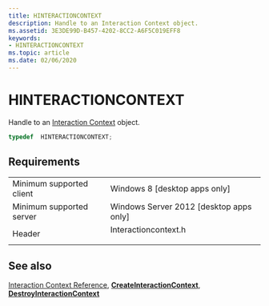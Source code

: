 ```yaml
---
title: HINTERACTIONCONTEXT
description: Handle to an Interaction Context object.
ms.assetid: 3E3DE99D-B457-4202-8CC2-A6F5C019EFF8
keywords:
- HINTERACTIONCONTEXT
ms.topic: article
ms.date: 02/06/2020
---
```


# HINTERACTIONCONTEXT

Handle to an [Interaction Context](interaction-context-portal.md) object.

```C++
typedef  HINTERACTIONCONTEXT;
```

## Requirements

|                                     |                                                                                                 |
|-------------------------------------|-------------------------------------------------------------------------------------------------|
| Minimum supported client<br/> | Windows 8 \[desktop apps only\]<br/>                                                      |
| Minimum supported server<br/> | Windows Server 2012 \[desktop apps only\]<br/>                                            |
| Header<br/>                   | <dl> <dt>Interactioncontext.h</dt> </dl> |

## See also

[Interaction Context Reference](interaction-context-reference.md), [**CreateInteractionContext**](/windows/win32/api/interactioncontext/nf-interactioncontext-createinteractioncontext), [**DestroyInteractionContext**](/windows/win32/api/interactioncontext/nf-interactioncontext-destroyinteractioncontext)
